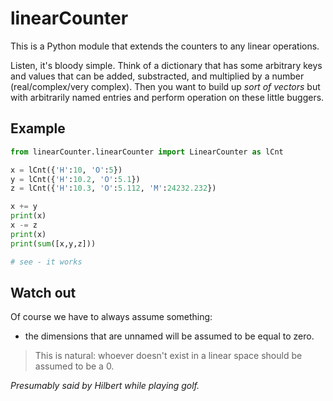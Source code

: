 # linearCounter

This is a Python module that extends the counters to any linear operations.

Listen, it's bloody simple. Think of a dictionary that has some arbitrary keys and values that can be added, substracted, and multiplied by a number (real/complex/very complex). Then you want to build up *sort of vectors* but with arbitrarily named entries and perform operation on these little buggers.

Example
-------

```Python
from linearCounter.linearCounter import LinearCounter as lCnt

x = lCnt({'H':10, 'O':5})
y = lCnt({'H':10.2, 'O':5.1})
z = lCnt({'H':10.3, 'O':5.112, 'M':24232.232})

x += y
print(x)
x -= z
print(x)
print(sum([x,y,z]))

# see - it works
```

Watch out
---------

Of course we have to always assume something:
* the dimensions that are unnamed will be assumed to be equal to zero.
> This is natural: whoever doesn't exist in a linear space should be assumed to be a 0.

*Presumably said by Hilbert while playing golf.*
